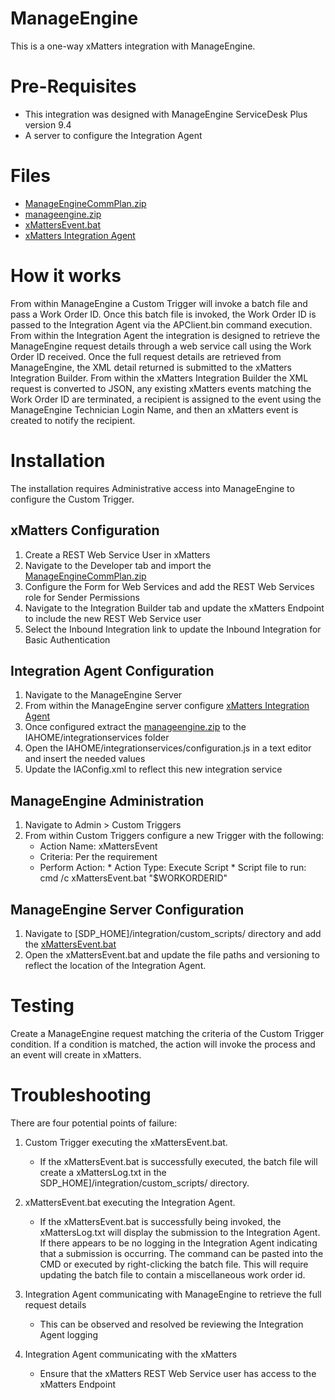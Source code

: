 # ManageEngine
This is a one-way xMatters integration with ManageEngine.

# Pre-Requisites
* This integration was designed with ManageEngine ServiceDesk Plus version 9.4
* A server to configure the Integration Agent

# Files
* [ManageEngineCommPlan.zip](ManageEngineCommPlan.zip)
* [manageengine.zip](manageengine.zip)
* [xMattersEvent.bat](xMattersEvent.bat)
* [xMatters Integration Agent](https://support.xmatters.com/hc/en-us/articles/201463419-Integration-Agent-for-xMatters-On-Demand)

# How it works
From within ManageEngine a Custom Trigger will invoke a batch file and pass a Work Order ID. Once this batch file is invoked, the Work Order ID is passed to the Integration Agent via the APClient.bin command execution. From within the Integration Agent the integration is designed to retrieve the ManageEngine request details through a web service call using the Work Order ID received. Once the full request details are retrieved from ManageEngine, the XML detail returned is submitted to the xMatters Integration Builder. From within the xMatters Integration Builder the XML request is converted to JSON, any existing xMatters events matching the Work Order ID are terminated, a recipient is assigned to the event using the ManageEngine Technician Login Name, and then an xMatters event is created to notify the recipient.

# Installation
The installation requires Administrative access into ManageEngine to configure the Custom Trigger.

## xMatters Configuration
1. Create a REST Web Service User in xMatters
2. Navigate to the Developer tab and import the [ManageEngineCommPlan.zip](ManageEngineCommPlan.zip)
3. Configure the Form for Web Services and add the REST Web Services role for Sender Permissions
4. Navigate to the Integration Builder tab and update the xMatters Endpoint to include the new REST Web Service user
5. Select the Inbound Integration link to update the Inbound Integration for Basic Authentication

## Integration Agent Configuration
1. Navigate to the ManageEngine Server
2. From within the ManageEngine server configure [xMatters Integration Agent](https://support.xmatters.com/hc/en-us/articles/201463419-Integration-Agent-for-xMatters-On-Demand)
3. Once configured extract the [manageengine.zip](manageengine.zip) to the IAHOME/integrationservices folder
4. Open the IAHOME/integrationservices/configuration.js in a text editor and insert the needed values
5. Update the IAConfig.xml to reflect this new integration service

## ManageEngine Administration
1. Navigate to Admin > Custom Triggers
2. From within Custom Triggers configure a new Trigger with the following:
    * Action Name: xMattersEvent
    * Criteria: Per the requirement
    * Perform Action:
            * Action Type: Execute Script
            * Script file to run: cmd /c xMattersEvent.bat "$WORKORDERID"

## ManageEngine Server Configuration
1. Navigate to [SDP_HOME]/integration/custom_scripts/ directory and add the [xMattersEvent.bat](xMattersEvent.bat)
2. Open the xMattersEvent.bat and update the file paths and versioning to reflect the location of the Integration Agent.

# Testing
Create a ManageEngine request matching the criteria of the Custom Trigger condition. If a condition is matched, the action will invoke the process and an event will create in xMatters.

# Troubleshooting
There are four potential points of failure:
1. Custom Trigger executing the xMattersEvent.bat.
    * If the xMattersEvent.bat is successfully executed, the batch file will create a xMattersLog.txt in the SDP_HOME]/integration/custom_scripts/ directory.

2. xMattersEvent.bat executing the Integration Agent.
    * If the xMattersEvent.bat is successfully being invoked, the xMattersLog.txt will display the submission to the Integration Agent. If there appears to be no logging in the Integration Agent indicating that a submission is occurring. The command can be pasted into the CMD or executed by right-clicking the batch file. This will require updating the batch file to contain a miscellaneous work order id.

3. Integration Agent communicating with ManageEngine to retrieve the full request details
    * This can be observed and resolved be reviewing the Integration Agent logging

4. Integration Agent communicating with the xMatters
    * Ensure that the xMatters REST Web Service user has access to the xMatters Endpoint
